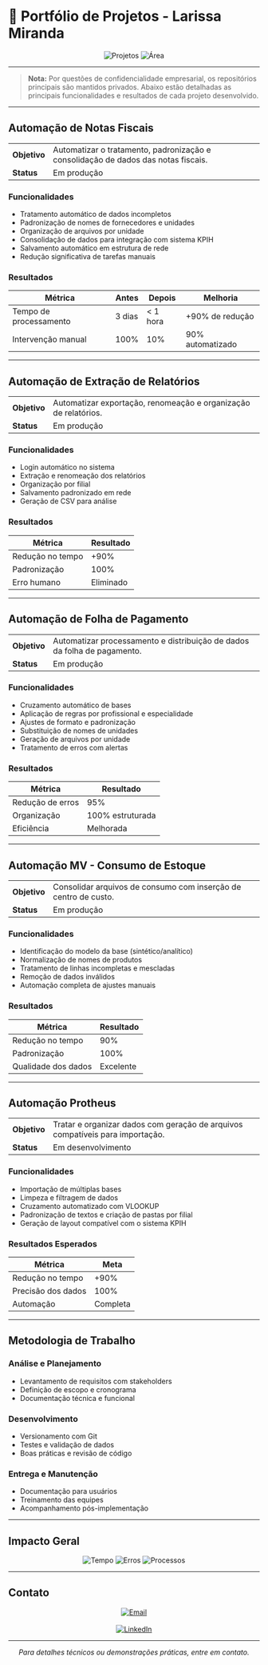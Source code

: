 # 💼 Portfólio de Projetos - Larissa Miranda

<p align="center">
  <img src="https://img.shields.io/badge/Projetos%20Desenvolvidos-5-blue?style=for-the-badge&logo=github" alt="Projetos"/>
  <img src="https://img.shields.io/badge/%C3%81rea-Automa%C3%A7%C3%A3o%20de%20Processos-green?style=for-the-badge&logo=gear" alt="Área"/>
</p>

---

> **Nota:** Por questões de confidencialidade empresarial, os repositórios principais são mantidos privados. Abaixo estão detalhadas as principais funcionalidades e resultados de cada projeto desenvolvido.

---

## Automação de Notas Fiscais

<table>
  <tr>
    <td><strong>Objetivo</strong></td>
    <td>Automatizar o tratamento, padronização e consolidação de dados das notas fiscais.</td>
  </tr>
  <tr>
    <td><strong>Status</strong></td>
    <td>Em produção</td>
  </tr>
</table>

### Funcionalidades
- Tratamento automático de dados incompletos
- Padronização de nomes de fornecedores e unidades  
- Organização de arquivos por unidade
- Consolidação de dados para integração com sistema KPIH
- Salvamento automático em estrutura de rede
- Redução significativa de tarefas manuais

### Resultados
| Métrica                | Antes   | Depois  | Melhoria            |
|------------------------|---------|---------|---------------------|
| Tempo de processamento | 3 dias  | < 1 hora| +90% de redução     |
| Intervenção manual     | 100%    | 10%     | 90% automatizado    |

---

## Automação de Extração de Relatórios

<table>
  <tr>
    <td><strong>Objetivo</strong></td>
    <td>Automatizar exportação, renomeação e organização de relatórios.</td>
  </tr>
  <tr>
    <td><strong>Status</strong></td>
    <td>Em produção</td>
  </tr>
</table>

### Funcionalidades
- Login automático no sistema
- Extração e renomeação dos relatórios
- Organização por filial
- Salvamento padronizado em rede
- Geração de CSV para análise

### Resultados
| Métrica              | Resultado       |
|----------------------|-----------------|
| Redução no tempo     | +90%            |
| Padronização         | 100%            |
| Erro humano          | Eliminado       |

---

## Automação de Folha de Pagamento

<table>
  <tr>
    <td><strong>Objetivo</strong></td>
    <td>Automatizar processamento e distribuição de dados da folha de pagamento.</td>
  </tr>
  <tr>
    <td><strong>Status</strong></td>
    <td>Em produção</td>
  </tr>
</table>

### Funcionalidades
- Cruzamento automático de bases
- Aplicação de regras por profissional e especialidade
- Ajustes de formato e padronização
- Substituição de nomes de unidades
- Geração de arquivos por unidade
- Tratamento de erros com alertas

### Resultados
| Métrica           | Resultado         |
|-------------------|-------------------|
| Redução de erros  | 95%               |
| Organização       | 100% estruturada  |
| Eficiência        | Melhorada         |

---

## Automação MV - Consumo de Estoque

<table>
  <tr>
    <td><strong>Objetivo</strong></td>
    <td>Consolidar arquivos de consumo com inserção de centro de custo.</td>
  </tr>
  <tr>
    <td><strong>Status</strong></td>
    <td>Em produção</td>
  </tr>
</table>

### Funcionalidades
- Identificação do modelo da base (sintético/analítico)
- Normalização de nomes de produtos
- Tratamento de linhas incompletas e mescladas
- Remoção de dados inválidos
- Automação completa de ajustes manuais

### Resultados
| Métrica              | Resultado     |
|----------------------|---------------|
| Redução no tempo     | 90%           |
| Padronização         | 100%          |
| Qualidade dos dados  | Excelente     |

---

## Automação Protheus

<table>
  <tr>
    <td><strong>Objetivo</strong></td>
    <td>Tratar e organizar dados com geração de arquivos compatíveis para importação.</td>
  </tr>
  <tr>
    <td><strong>Status</strong></td>
    <td>Em desenvolvimento</td>
  </tr>
</table>

### Funcionalidades
- Importação de múltiplas bases
- Limpeza e filtragem de dados
- Cruzamento automatizado com VLOOKUP
- Padronização de textos e criação de pastas por filial
- Geração de layout compatível com o sistema KPIH

### Resultados Esperados
| Métrica             | Meta          |
|---------------------|---------------|
| Redução no tempo    | +90%          |
| Precisão dos dados  | 100%          |
| Automação           | Completa      |

---

## Metodologia de Trabalho

### Análise e Planejamento
- Levantamento de requisitos com stakeholders  
- Definição de escopo e cronograma  
- Documentação técnica e funcional

### Desenvolvimento
- Versionamento com Git  
- Testes e validação de dados  
- Boas práticas e revisão de código

### Entrega e Manutenção
- Documentação para usuários  
- Treinamento das equipes  
- Acompanhamento pós-implementação

---

## Impacto Geral

<p align="center">
  <img src="https://img.shields.io/badge/Tempo%20Economizado-90%25+-brightgreen?style=for-the-badge&logo=clock" alt="Tempo"/>
  <img src="https://img.shields.io/badge/Erros%20Reduzidos-95%25+-red?style=for-the-badge&logo=target" alt="Erros"/>
  <img src="https://img.shields.io/badge/Processos%20Automatizados-5+-blue?style=for-the-badge&logo=gear" alt="Processos"/>
</p>

---

## Contato

<p align="center">
  <a href="mailto:larissadejesusmiranda@outlook.com">
    <img src="https://img.shields.io/badge/Email-larissadejesusmiranda@outlook.com-red?style=for-the-badge&logo=gmail&logoColor=white" alt="Email"/>
  </a>
  <br/><br/>
  <a href="https://linkedin.com/in/larissa-miranda-br-1871a523b">
    <img src="https://img.shields.io/badge/LinkedIn-Larissa%20Miranda-blue?style=for-the-badge&logo=linkedin&logoColor=white" alt="LinkedIn"/>
  </a>
</p>

---

<p align="center">
  <i>Para detalhes técnicos ou demonstrações práticas, entre em contato.</i>
</p>

